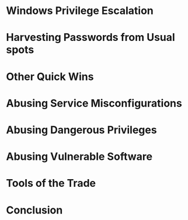 # Windows Privilege Escalation
# Harvesting Passwords from Usual spots
# Other Quick Wins
# Abusing Service Misconfigurations
# Abusing Dangerous Privileges
# Abusing Vulnerable Software
# Tools of the Trade
# Conclusion
